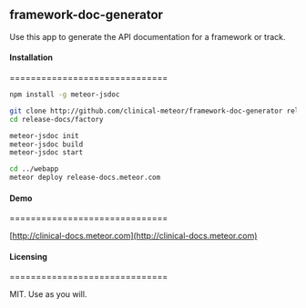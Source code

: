 ## framework-doc-generator

Use this app to generate the API documentation for a framework or track.  


#### Installation
==============================

````bash
npm install -g meteor-jsdoc

git clone http://github.com/clinical-meteor/framework-doc-generator release-docs
cd release-docs/factory

meteor-jsdoc init
meteor-jsdoc build
meteor-jsdoc start

cd ../webapp
meteor deploy release-docs.meteor.com

````

#### Demo
==============================

[http://clinical-docs.meteor.com](http://clinical-docs.meteor.com)

#### Licensing
==============================

MIT.  Use as you will.  
